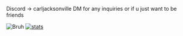 Discord -> carljacksonville
DM for any inquiries or if u just want to be friends

![Bruh](https://media.tenor.com/Fhg7SnBUCcEAAAAi/cat-dance.gif)
[![stats](https://github-readme-stats.vercel.app/api?username=0x9u)](https://github.com/anuraghazra/github-readme-stats)
